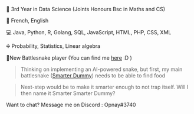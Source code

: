 
📓 3rd Year in Data Science (Joints Honours Bsc in Maths and CS) 

🎤 French, English 

💻 Java, Python, R, Golang, SQL, JavaScript, HTML, PHP, CSS, XML

➗ Probability, Statistics, Linear algebra


🐍New Battlesnake player (You can find me [here](https://play.battlesnake.com/u/doodoal/) :D )

>Thinking on implementing an AI-powered snake, but first, my main battlesnake ([Smarter Dummy](https://github.com/Doodoal/Smarter-dummy)) needs to be able to find food

>Next-step would be to make it smarter enough to not trap itself. Will I then name it Smarter Smarter Dummy?



Want to chat? Message me on Discord : Opnay#3740
